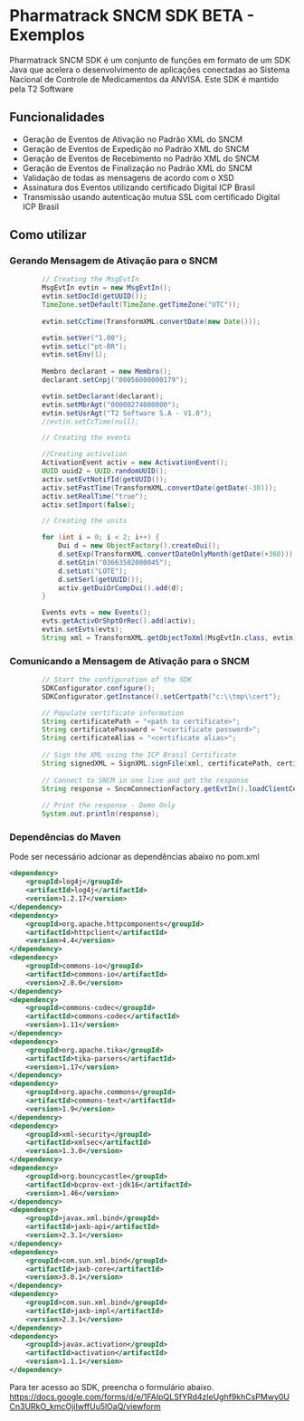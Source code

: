 
# Pharmatrack SNCM SDK BETA - Exemplos

Pharmatrack SNCM SDK é um conjunto de funções em formato de um SDK Java que acelera o desenvolvimento de aplicações conectadas ao Sistema Nacional de Controle de Medicamentos da ANVISA.
Este SDK é mantido pela T2 Software

## Funcionalidades

- Geração de Eventos de Ativação no Padrão XML do SNCM
- Geração de Eventos de Expedição no Padrão XML do SNCM
- Geração de Eventos de Recebimento no Padrão XML do SNCM
- Geração de Eventos de Finalização no Padrão XML do SNCM
- Validação de todas as mensagens de acordo com o XSD
- Assinatura dos Eventos utilizando certificado Digital ICP Brasil
- Transmissão usando autenticação mutua SSL com certificado Digital ICP Brasil

## Como utilizar

### Gerando Mensagem de Ativação para o SNCM


```java
        // Creating the MsgEvtIn
		MsgEvtIn evtin = new MsgEvtIn();
		evtin.setDocId(getUUID());		
		TimeZone.setDefault(TimeZone.getTimeZone("UTC"));
		
		evtin.setCcTime(TransformXML.convertDate(new Date()));

		evtin.setVer("1.00");
		evtin.setLc("pt-BR");
		evtin.setEnv(1);
				
		Membro declarant = new Membro();
		declarant.setCnpj("00056000000179");

		evtin.setDeclarant(declarant);
		evtin.setMbrAgt("00000274000000");
		evtin.setUsrAgt("T2 Software S.A - V1.0");
		//evtin.setCcTime(null);

		// Creating the events

		//Creating activation
		ActivationEvent activ = new ActivationEvent();
		UUID uuid2 = UUID.randomUUID();
		activ.setEvtNotifId(getUUID());
		activ.setPastTime(TransformXML.convertDate(getDate(-30)));
		activ.setRealTime("true");
		activ.setImport(false);

		// Creating the units

		for (int i = 0; i < 2; i++) {
			Dui d = new ObjectFactory().createDui();
			d.setExp(TransformXML.convertDateOnlyMonth(getDate(+360)));
			d.setGtin("03663502000045");
			d.setLot("LOTE");
			d.setSerl(getUUID());
			activ.getDuiOrCompDui().add(d);
		}

		Events evts = new Events();
		evts.getActivOrShptOrRec().add(activ);		
		evtin.setEvts(evts);
		String xml = TransformXML.getObjectToXml(MsgEvtIn.class, evtin);
```
### Comunicando a Mensagem de Ativação para o SNCM
```java
        // Start the configuration of the SDK
		SDKConfigurator.configure();
		SDKConfigurator.getInstance().setCertpath("c:\\tmp\\cert");

		// Populate certificate information
		String certificatePath = "<path to certificate>";
		String certificatePassword = "<certificate password>";
		String certificateAlias = "<certificate alias>";
		
		// Sign the XML using the ICP Brasil Certificate
		String signedXML = SignXML.signFile(xml, certificatePath, certificatePassword, certificateAlias);
		
		// Connect to SNCM in one line and get the response
		String response = SncmConnectionFactory.getEvtIn().loadClientCertificate(certificatePath).setCertificatePassword(certificatePassword).submitEvent(signedXML);
		
		// Print the response - Demo Only
		System.out.println(response);
```

### Dependências do Maven
Pode ser necessário adcionar as dependências abaixo no pom.xml

```xml
<dependency>
	<groupId>log4j</groupId>
	<artifactId>log4j</artifactId>
	<version>1.2.17</version>
</dependency>
<dependency>
	<groupId>org.apache.httpcomponents</groupId>
	<artifactId>httpclient</artifactId>
	<version>4.4</version>
</dependency>
<dependency>
	<groupId>commons-io</groupId>
	<artifactId>commons-io</artifactId>
	<version>2.8.0</version>
</dependency>
<dependency>
	<groupId>commons-codec</groupId>
	<artifactId>commons-codec</artifactId>
	<version>1.11</version>
</dependency>
<dependency>
	<groupId>org.apache.tika</groupId>
	<artifactId>tika-parsers</artifactId>
	<version>1.17</version>
</dependency>
<dependency>
	<groupId>org.apache.commons</groupId>
	<artifactId>commons-text</artifactId>
	<version>1.9</version>
</dependency>
<dependency>
	<groupId>xml-security</groupId>
	<artifactId>xmlsec</artifactId>
	<version>1.3.0</version>
</dependency>
<dependency>
	<groupId>org.bouncycastle</groupId>
	<artifactId>bcprov-ext-jdk16</artifactId>
	<version>1.46</version>
</dependency>
<dependency>
	<groupId>javax.xml.bind</groupId>
	<artifactId>jaxb-api</artifactId>
	<version>2.3.1</version>
</dependency>
<dependency>
	<groupId>com.sun.xml.bind</groupId>
	<artifactId>jaxb-core</artifactId>
	<version>3.0.1</version>
</dependency>
<dependency>
	<groupId>com.sun.xml.bind</groupId>
	<artifactId>jaxb-impl</artifactId>
	<version>2.3.1</version>
</dependency>
<dependency>
	<groupId>javax.activation</groupId>
	<artifactId>activation</artifactId>
	<version>1.1.1</version>
</dependency>
```


[T2]: <https://www.t2software.com.br>

Para ter acesso ao SDK, preencha o formulário abaixo.
https://docs.google.com/forms/d/e/1FAIpQLSfYRd4zleUghf9khCsPMwy0UCn3URkO_kmcOjiIwffUu5lOaQ/viewform
